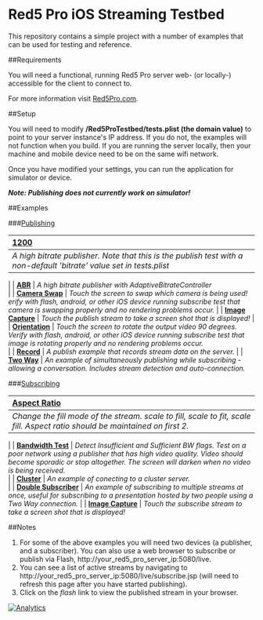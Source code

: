 # Red5 Pro iOS Streaming Testbed

This repository contains a simple project with a number of examples that can be used for testing and reference.  

##Requirements

You will need a functional, running Red5 Pro server web- (or locally-) accessible for the client to connect to.

For more information visit [Red5Pro.com](http://red5pro.com).

##Setup

You will need to modify **/Red5ProTestbed/tests.plist (the domain value)** to point to your server instance's IP address.  If you do not, the examples will not function when you build. If you are running the server locally, then your machine and mobile device need to be on the same wifi network. 

Once you have modified your settings, you can run the application for simulator or device. 

***Note: Publishing does not currently work on simulator!***

##Examples

###[Publishing](R5ProTestbed/Tests/Publish)

| **[1200](R5ProTestbed/Tests/Publish)**                 
| :-----
| *A high bitrate publisher. Note that this is the publish test with a non-default 'bitrate' value set in tests.plist* 
|
| **[ABR](R5ProTestbed/Tests/AdaptiveBitrate)**
| *A high bitrate publisher with AdaptiveBitrateController*   
|
| **[Camera Swap](R5ProTestbed/Tests/CameraSwap)**
| *Touch the screen to swap which camera is being used! erify with flash, android, or other iOS device running subscribe test that camera is swapping properly and no rendering problems occur.* 
|
| **[Image Capture](R5ProTestbed/Tests/PublishStreamImage)**
| *Touch the publish stream to take a screen shot that is displayed!* 
|
| **[Orientation](R5ProTestbed/Tests/PublishOrientation)**
| *Touch the screen to rotate the output video 90 degrees.  Verify with flash, android, or other iOS device running subscribe test that image is rotating properly and no rendering problems occur.*    
|
| **[Record](R5ProTestbed/Tests/Recorded)**
| *A publish example that records stream data on the server.*
|
| **[Two Way](R5ProTestbed/Tests/TwoWay)**
| *An example of simultaneously publishing while subscribing - allowing a conversation. Includes stream detection and auto-connection.*

###[Subscribing](R5ProTestbed/Tests/Subscribe)

| **[Aspect Ratio](R5ProTestbed/Tests/SubscribeAspectRatio)**
| :----
| *Change the fill mode of the stream.  scale to fill, scale to fit, scale fill.  Aspect ratio should be maintained on first 2.* 
|
| **[Bandwidth Test](R5ProTestbed/Tests/SubscriberBadwidth)**
| *Detect Insufficient and Sufficient BW flags.  Test on a poor network using a publisher that has high video quality. Video should become sporadic or stop altogether.  The screen will darken when no video is being received.*  
|
| **[Cluster](R5ProTestbed/Tests/SubscribeCluster)** 
| *An example of conecting to a cluster server.*  
|
| **[Double Subscriber](R5ProTestbed/Tests/DoubleSubscriber)**
| *An example of subscribing to multiple streams at once, useful for subscribing to a presentation hosted by two people using a Two Way connection.*
|
| **[Image Capture](R5ProTestbed/Tests/SubscribeStreamImage)**
| *Touch the subscribe stream to take a screen shot that is displayed!* 

     
##Notes

1. For some of the above examples you will need two devices (a publisher, and a subscriber). You can also use a web browser to subscribe or publish via Flash, http://your_red5_pro_server_ip:5080/live.
2. You can see a list of active streams by navigating to http://your_red5_pro_server_ip:5080/live/subscribe.jsp (will need to refresh this page after you have started publishing).
3. Click on the *flash* link to view the published stream in your browser.

[![Analytics](https://ga-beacon.appspot.com/UA-59819838-3/red5pro/streaming-ios?pixel)](https://github.com/igrigorik/ga-beacon)